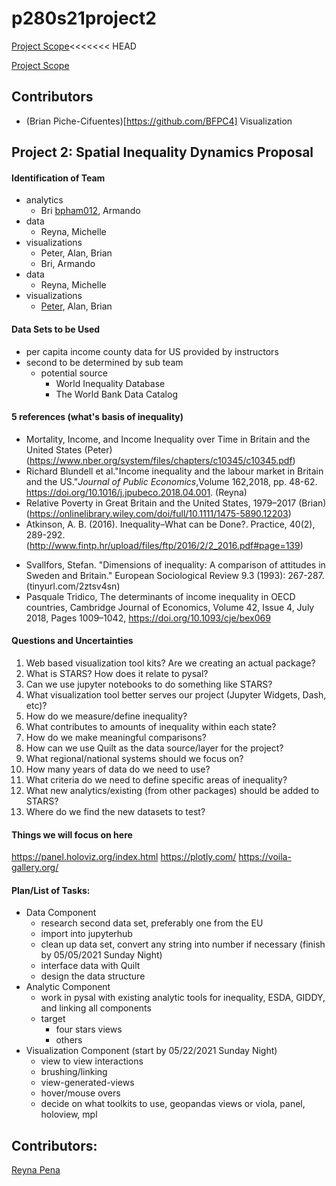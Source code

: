 # p280s21project2
[Project Scope](https://sergerey.org/pbpl280s21/projects.html#spatial-inequality-dynamics)<<<<<<< HEAD

[Project Scope](https://sergerey.org/pbpl280s21/projects.html#spatial-inequality-dynamics)


## Contributors 
- (Brian Piche-Cifuentes)[https://github.com/BFPC4] Visualization

## Project 2: Spatial Inequality Dynamics Proposal

#### Identification of Team
 - analytics
     - Bri [bpham012](https://github.com/bpham012), Armando 
 - data
     - Reyna, Michelle 
 - visualizations
     - Peter, Alan, Brian
     - Bri, Armando 
 - data
     - Reyna, Michelle 
 - visualizations
     - [Peter](https://github.com/pcarl006), Alan, Brian

#### Data Sets to be Used
- per capita income county data for US provided by instructors
- second to be determined by sub team 
    - potential source
        - World Inequality Database
        - The World Bank Data Catalog

#### 5 references (what's basis of inequality)
- Mortality, Income, and Income Inequality over Time in Britain and the United States (Peter) (https://www.nber.org/system/files/chapters/c10345/c10345.pdf)
- Richard Blundell et al."Income inequality and the labour market in Britain and the US."*Journal of Public Economics*,Volume 162,2018,
pp. 48-62.
https://doi.org/10.1016/j.jpubeco.2018.04.001. (Reyna)
- Relative Poverty in Great Britain and the United States, 1979–2017 (Brian)
(https://onlinelibrary.wiley.com/doi/full/10.1111/1475-5890.12203)
- Atkinson, A. B. (2016). Inequality–What can be Done?. Practice, 40(2), 289-292.
(http://www.fintp.hr/upload/files/ftp/2016/2/2_2016.pdf#page=139)
* Svallfors, Stefan. "Dimensions of inequality: A comparison of attitudes in Sweden and Britain." European Sociological Review 9.3 (1993): 267-287.
(tinyurl.com/2ztsv4sn)
* Pasquale Tridico, The determinants of income inequality in OECD countries, Cambridge Journal of Economics, Volume 42, Issue 4, July 2018, Pages 1009–1042, https://doi.org/10.1093/cje/bex069




#### Questions and Uncertainties 
1. Web based visualization tool kits? Are we creating an actual package?
2. What is STARS? How does it relate to pysal?
3. Can we use jupyter notebooks to do something like STARS?
4. What visualization tool better serves our project (Jupyter Widgets, Dash, etc)?
5. How do we measure/define inequality?
6. What contributes to amounts of inequality within each state?
7. How do we make meaningful comparisons?
8. How can we use Quilt as the data source/layer for the project?
9. What regional/national systems should we focus on?
10. How many years of data do we need to use?
11. What criteria do we need to define specific areas of inequality? 
12. What new analytics/existing (from other packages) should be added to STARS?
13. Where do we find the new datasets to test?

#### Things we will focus on here
https://panel.holoviz.org/index.html
https://plotly.com/
https://voila-gallery.org/

#### Plan/List of Tasks: 
- Data Component
    - research second data set, preferably one from the EU
    - import into jupyterhub
    - clean up data set, convert any string into number if necessary (finish by 05/05/2021 Sunday Night)
    - interface data with Quilt
    - design the data structure
- Analytic Component
    - work in pysal with existing analytic tools for inequality, ESDA, GIDDY, and linking all components
    - target
        - four stars views
        - others
- Visualization Component (start by 05/22/2021 Sunday Night)
    - view to view interactions
    - brushing/linking
    - view-generated-views
    - hover/mouse overs
    - decide on what toolkits to use, geopandas views or viola, panel, holoview, mpl


## Contributors:
[Reyna Pena](https://github.com/Reypena11) 


